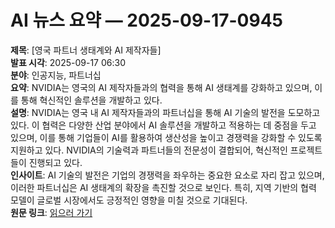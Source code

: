 # AI 뉴스 요약 — 2025-09-17-0945

**제목**: [영국 파트너 생태계와 AI 제작자들]  
**발표 시각**: 2025-09-17 06:30  
**분야**: 인공지능, 파트너십  
**요약**: NVIDIA는 영국의 AI 제작자들과의 협력을 통해 AI 생태계를 강화하고 있으며, 이를 통해 혁신적인 솔루션을 개발하고 있다.  
**설명**: NVIDIA는 영국 내 AI 제작자들과의 파트너십을 통해 AI 기술의 발전을 도모하고 있다. 이 협력은 다양한 산업 분야에서 AI 솔루션을 개발하고 적용하는 데 중점을 두고 있으며, 이를 통해 기업들이 AI를 활용하여 생산성을 높이고 경쟁력을 강화할 수 있도록 지원하고 있다. NVIDIA의 기술력과 파트너들의 전문성이 결합되어, 혁신적인 프로젝트들이 진행되고 있다.  
**인사이트**: AI 기술의 발전은 기업의 경쟁력을 좌우하는 중요한 요소로 자리 잡고 있으며, 이러한 파트너십은 AI 생태계의 확장을 촉진할 것으로 보인다. 특히, 지역 기반의 협력 모델이 글로벌 시장에서도 긍정적인 영향을 미칠 것으로 기대된다.  
**원문 링크**: [읽으러 가기](https://blogs.nvidia.com/blog/uk-partner-ecosystem-ai-makers/)